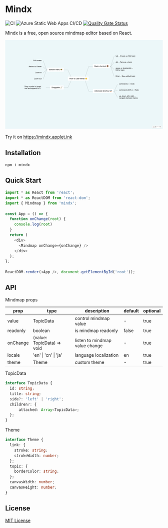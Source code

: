 # Mindx

![CI](https://github.com/unhandledrejection/mindx/workflows/CI/badge.svg) 
![Azure Static Web Apps CI/CD](https://github.com/unhandledrejection/mindx/workflows/Azure%20Static%20Web%20Apps%20CI/CD/badge.svg) 
[![Quality Gate Status](https://sonarcloud.io/api/project_badges/measure?project=unhandledrejection_mindx&metric=alert_status)](https://sonarcloud.io/dashboard?id=unhandledrejection_mindx) 

Mindx is a free, open source mindmap editor based on React.

![](./illustrate.jpg)

Try it on https://mindx.applet.ink

## Installation

```shell
npm i mindx
```

## Quick Start

```JavaScript
import * as React from 'react';
import * as ReactDOM from 'react-dom';
import { Mindmap } from 'mindx';

const App = () => {
  function onChange(root) {
    console.log(root)
  }
  return (
    <div>
      <Mindmap onChange={onChange} />
    </div>
  );
};

ReactDOM.render(<App />, document.getElementById('root'));
```

## API
Mindmap props

| prop     | type                         | description                    | default | optional |
| -------- | ---------------------------- | ------------------------------ | ------- | -------- |
| value    | TopicData                    | control mindmap value          | -       | true     |
| readonly | boolean                      | is mindmap readonly            | false   | true     |
| onChange | (value: TopicData) => void   | listen to mindmap value change | -       | true     |
| locale   | 'en' &#124; 'cn' &#124; 'ja' | language localization          | en      | true     |
| theme    | Theme                        | custom theme                   | -       | true     |

TopicData

```typescript
interface TopicData {
  id: string;
  title: string;
  side?: 'left' | 'right';
  children?: {
      attached: Array<TopicData>;
  };
}
```

Theme

```typescript
interface Theme {
  link: {
    stroke: string;
    strokeWidth: number;
  };
  topic: {
    borderColor: string;
  };
  canvasWidth: number;
  canvasHeight: number;
}
```

## License

[MIT License](https://github.com/unhandledrejection/mindx/blob/master/LICENSE)
